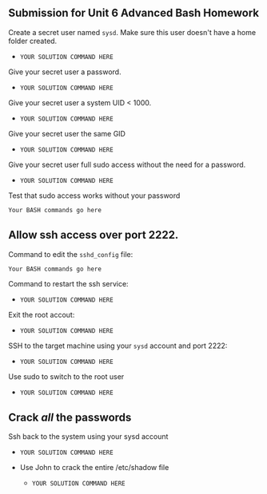## Submission for Unit 6 Advanced Bash Homework

Create a secret user named `sysd`. Make sure this user doesn't have a home folder created.
- `YOUR SOLUTION COMMAND HERE`

Give your secret user a password.
- `YOUR SOLUTION COMMAND HERE`

Give your secret user a system UID < 1000.
- `YOUR SOLUTION COMMAND HERE`

Give your secret user the same GID
- `YOUR SOLUTION COMMAND HERE`

Give your secret user full sudo access without the need for a password.
- `YOUR SOLUTION COMMAND HERE`

Test that sudo access works without your password

```bash
Your BASH commands go here
```

## Allow ssh access over port 2222.

Command to edit the `sshd_config` file:

```bash
Your BASH commands go here
```

Command to restart the ssh service:
- `YOUR SOLUTION COMMAND HERE`

Exit the root accout:
- `YOUR SOLUTION COMMAND HERE`

SSH to the target machine using your `sysd` account and port 2222:
- `YOUR SOLUTION COMMAND HERE`

Use sudo to switch to the root user
- `YOUR SOLUTION COMMAND HERE`

## Crack _all_ the passwords

Ssh back to the system using your sysd account
- `YOUR SOLUTION COMMAND HERE`

- Use John to crack the entire /etc/shadow file
    - `YOUR SOLUTION COMMAND HERE`
